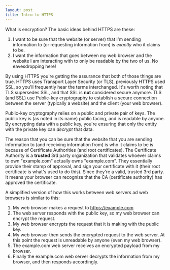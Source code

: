 ```yaml
---
layout: post
title: Intro to HTTPS 
---
```


What is encryption? The basic ideas behind HTTPS are these:
1. I want to be sure that the website (or server) that I'm sending information to (or requesting information from) is _exactly_ who it claims to be.
1. I want the information that goes between my web browser and the website I am interacting with to only be readable by the two of us. No eavesdropping here!

By using HTTPS you're getting the assurance that both of those things are true. HTTPS uses Transport Layer Security (or TLS), previously HTTPS used SSL, so you'll frequently hear the terms interchanged. It's worth noting that TLS supersedes SSL, and that SSL is __not__ considered secure anymore. TLS (and SSL) use Public-key cryptography to establish a secure connection between the server (typically a website) and the client (your web browser).

Public-key cryptography relies on a public and private pair of keys. The public key is (as noted in its name) public facing, and is readable by anyone. By encrypting data with a public key, you're ensuring that only the entity with the private key can _decrypt_ that data.

The reason that you can be sure that the website that you are sending information to (and receiving information from) is who it claims to be is because of Certificate Authorities (and root certificates). The Certificate Authority is a **trusted** 3rd party organization that validates whoever claims to own "example.com" actually owns "example.com". They essentially provide their stamp of approval, and sign your certificate with it (their root certificate is what's used to do this). Since they're a valid, trusted 3rd party. It means your browser can recognize that the CA (certificate authority) has approved the certificate.

A simplified version of how this works between web servers ad web browsers is similar to this:

1. My web browser makes a request to https://example.com
1. The web server responds with the public key, so my web browser can encrypt the request.
1. My web browser encrypts the request that it is making with the public key.
1. My web browser then sends the encrypted request to the web server. At this point the request is unreadable by anyone (even my web browser).
1. The example.com web server receives an encrypted payload from my browser.
1. Finally the example.com web server decrypts the information from my browser, and then responds accordingly.
